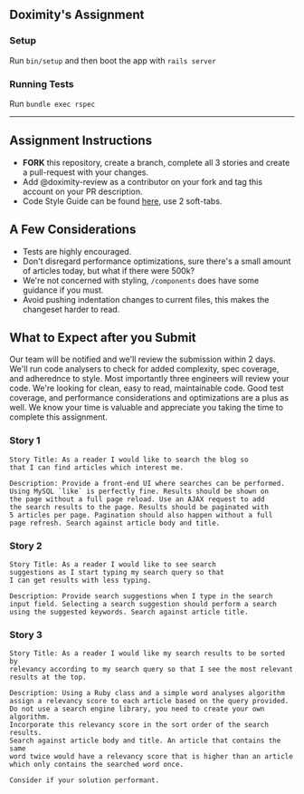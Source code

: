 ## Doximity's Assignment

### Setup

Run `bin/setup` and then boot the app with `rails server`

### Running Tests

Run `bundle exec rspec`

------------

## Assignment Instructions

* **FORK** this repository, create a branch, complete all 3 stories and create a pull-request with your changes.
* Add @doximity-review as a contributor on your fork and tag this account on your PR description.
* Code Style Guide can be found [here](https://github.com/bbatsov/ruby-style-guide), use 2 soft-tabs.

## A Few Considerations

* Tests are highly encouraged.
* Don't disregard performance optimizations, sure there's a small amount of articles today, but what if there were 500k?
* We're not concerned with styling, `/components` does have some guidance if you must.
* Avoid pushing indentation changes to current files, this makes the changeset harder to read.

## What to Expect after you Submit

Our team will be notified and we'll review the submission within 2 days. We'll run code analysers to check for added complexity, spec coverage, and adherednce to style. Most importantly three engineers will review your code. We're looking for clean, easy to read, maintainable code. Good test coverage, and performance considerations and optimizations are a plus as well. We know your time is valuable and appreciate you taking the time to complete this assignment.


### Story 1
```
Story Title: As a reader I would like to search the blog so
that I can find articles which interest me.

Description: Provide a front-end UI where searches can be performed.
Using MySQL `like` is perfectly fine. Results should be shown on
the page without a full page reload. Use an AJAX request to add
the search results to the page. Results should be paginated with
5 articles per page. Pagination should also happen without a full
page refresh. Search against article body and title.
```

### Story 2
```
Story Title: As a reader I would like to see search
suggestions as I start typing my search query so that
I can get results with less typing.

Description: Provide search suggestions when I type in the search
input field. Selecting a search suggestion should perform a search
using the suggested keywords. Search against article title.

```

### Story 3
```
Story Title: As a reader I would like my search results to be sorted by
relevancy according to my search query so that I see the most relevant
results at the top.

Description: Using a Ruby class and a simple word analyses algorithm
assign a relevancy score to each article based on the query provided.
Do not use a search engine library, you need to create your own algorithm.
Incorporate this relevancy score in the sort order of the search results.
Search against article body and title. An article that contains the same
word twice would have a relevancy score that is higher than an article
which only contains the searched word once.

Consider if your solution performant.
```
